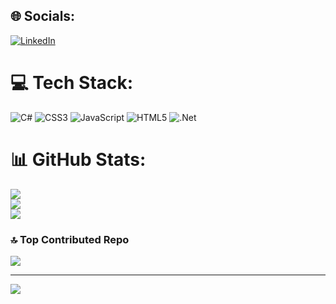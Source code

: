 
## 🌐 Socials:
[![LinkedIn](https://img.shields.io/badge/LinkedIn-%230077B5.svg?logo=linkedin&logoColor=white)](https://linkedin.com/in/https://www.linkedin.com/in/halit-mustafa-kan-0b940a205/) 

# 💻 Tech Stack:
![C#](https://img.shields.io/badge/c%23-%23239120.svg?style=for-the-badge&logo=c-sharp&logoColor=white) ![CSS3](https://img.shields.io/badge/css3-%231572B6.svg?style=for-the-badge&logo=css3&logoColor=white) ![JavaScript](https://img.shields.io/badge/javascript-%23323330.svg?style=for-the-badge&logo=javascript&logoColor=%23F7DF1E) ![HTML5](https://img.shields.io/badge/html5-%23E34F26.svg?style=for-the-badge&logo=html5&logoColor=white) ![.Net](https://img.shields.io/badge/.NET-5C2D91?style=for-the-badge&logo=.net&logoColor=white)
# 📊 GitHub Stats:
![](https://github-readme-stats.vercel.app/api?username=mustafakan01&theme=gruvbox&hide_border=true&include_all_commits=true&count_private=false)<br/>
![](https://github-readme-streak-stats.herokuapp.com/?user=mustafakan01&theme=gruvbox&hide_border=true)<br/>
![](https://github-readme-stats.vercel.app/api/top-langs/?username=mustafakan01&theme=gruvbox&hide_border=true&include_all_commits=true&count_private=false&layout=compact)

### 🔝 Top Contributed Repo
![](https://github-contributor-stats.vercel.app/api?username=mustafakan01&limit=5&theme=dark&combine_all_yearly_contributions=true)

---
[![](https://visitcount.itsvg.in/api?id=mustafakan01&icon=0&color=0)](https://visitcount.itsvg.in)

<!-- Proudly created with GPRM ( https://gprm.itsvg.in ) -->
